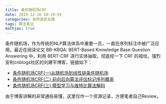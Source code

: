 ```yaml
---
title: 条件随机场CRF
date: 2019-12-16 10:19:59
categories: 自然语言处理
tags: 算法笔记
mathjax: true
---
```


条件随机场，作为传统的NLP算法体系中重要一员，一直在序列标注中被广泛应用。最近在阅读论文 BB-KBQA: BERT-Based Knowledge Base Question Answering 中，利用 BERT-CRF 进行实体抽取，彻底挖一下 CRF 的祖坟。强烈安利cnblogs社区的刘建平博客，链接如下：<!--more-->

* [条件随机场CRF(一)从随机场到线性链条件随机场](https://www.cnblogs.com/pinard/p/7048333.html)
* [条件随机场CRF(二) 前向后向算法评估标记序列概率](https://www.cnblogs.com/pinard/p/7055072.html)
* [条件随机场CRF(三) 模型学习与维特比算法解码](https://www.cnblogs.com/pinard/p/7068574.html)

由于博客讲解的非常通俗易懂，这里仅作一个资源记录，方便笔者自己Review。